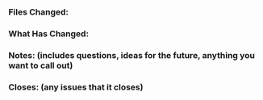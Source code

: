 ### Files Changed:
[//]: <>

### What Has Changed: 
[//]: <>

### Notes: (includes questions, ideas for the future, anything you want to call out)
[//]: <>

### Closes: (any issues that it closes)
[//]: <>
